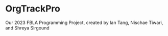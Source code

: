 # OrgTrackPro
Our 2023 FBLA Programming Project, created by Ian Tang, Nischae Tiwari, and Shreya Sirgound

